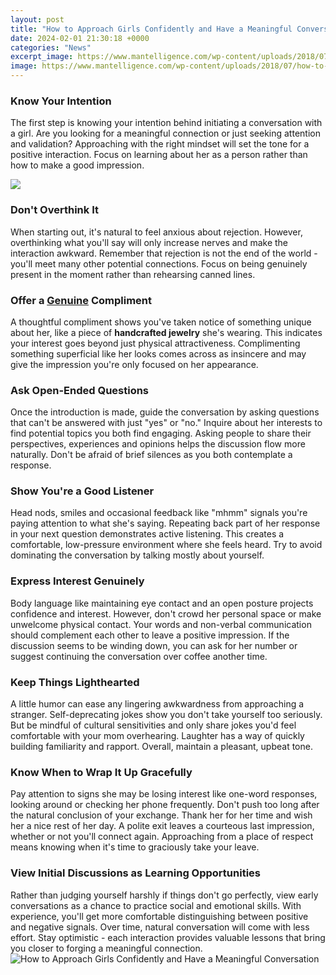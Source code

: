 ```yaml
---
layout: post
title: "How to Approach Girls Confidently and Have a Meaningful Conversation"
date: 2024-02-01 21:30:18 +0000
categories: "News"
excerpt_image: https://www.mantelligence.com/wp-content/uploads/2018/07/how-to-approach-a-girl-main.jpg
image: https://www.mantelligence.com/wp-content/uploads/2018/07/how-to-approach-a-girl-main.jpg
---
```


### Know Your Intention
The first step is knowing your intention behind initiating a conversation with a girl. Are you looking for a meaningful connection or just seeking attention and validation? Approaching with the right mindset will set the tone for a positive interaction. Focus on learning about her as a person rather than how to make a good impression. 

![](https://thepowermoves.com/wp-content/uploads/how-to-approach-a-woman.jpg)
### Don't Overthink It
When starting out, it's natural to feel anxious about rejection. However, overthinking what you'll say will only increase nerves and make the interaction awkward. Remember that rejection is not the end of the world - you'll meet many other potential connections. Focus on being genuinely present in the moment rather than rehearsing canned lines.  
### Offer a [Genuine](https://store.fi.io.vn/cute-schipperke-dog-art-schipperke-gift-119-1) Compliment
A thoughtful compliment shows you've taken notice of something unique about her, like a piece of **handcrafted jewelry** she's wearing. This indicates your interest goes beyond just physical attractiveness. Complimenting something superficial like her looks comes across as insincere and may give the impression you're only focused on her appearance.
### Ask Open-Ended Questions
Once the introduction is made, guide the conversation by asking questions that can't be answered with just "yes" or "no." Inquire about her interests to find potential topics you both find engaging. Asking people to share their perspectives, experiences and opinions helps the discussion flow more naturally. Don't be afraid of brief silences as you both contemplate a response. 
### Show You're a Good Listener 
Head nods, smiles and occasional feedback like "mhmm" signals you're paying attention to what she's saying. Repeating back part of her response in your next question demonstrates active listening. This creates a comfortable, low-pressure environment where she feels heard. Try to avoid dominating the conversation by talking mostly about yourself.
### Express Interest Genuinely
Body language like maintaining eye contact and an open posture projects confidence and interest. However, don't crowd her personal space or make unwelcome physical contact. Your words and non-verbal communication should complement each other to leave a positive impression. If the discussion seems to be winding down, you can ask for her number or suggest continuing the conversation over coffee another time.
### Keep Things Lighthearted
A little humor can ease any lingering awkwardness from approaching a stranger. Self-deprecating jokes show you don't take yourself too seriously. But be mindful of cultural sensitivities and only share jokes you'd feel comfortable with your mom overhearing. Laughter has a way of quickly building familiarity and rapport. Overall, maintain a pleasant, upbeat tone. 
### Know When to Wrap It Up Gracefully 
Pay attention to signs she may be losing interest like one-word responses, looking around or checking her phone frequently. Don't push too long after the natural conclusion of your exchange. Thank her for her time and wish her a nice rest of her day. A polite exit leaves a courteous last impression, whether or not you'll connect again. Approaching from a place of respect means knowing when it's time to graciously take your leave.
### View Initial Discussions as Learning Opportunities
Rather than judging yourself harshly if things don't go perfectly, view early conversations as a chance to practice social and emotional skills. With experience, you'll get more comfortable distinguishing between positive and negative signals. Over time, natural conversation will come with less effort. Stay optimistic - each interaction provides valuable lessons that bring you closer to forging a meaningful connection.
![How to Approach Girls Confidently and Have a Meaningful Conversation](https://www.mantelligence.com/wp-content/uploads/2018/07/how-to-approach-a-girl-main.jpg)
